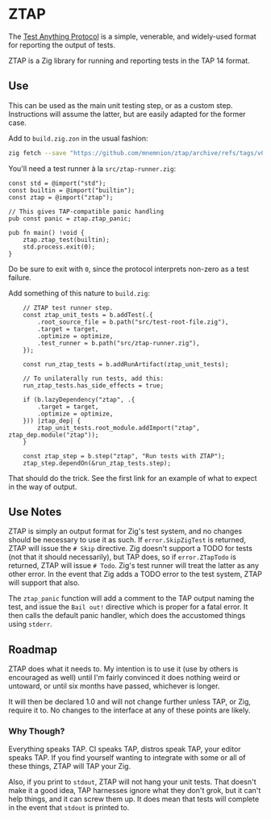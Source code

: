 # ZTAP

The [Test Anything Protocol](https://testanything.org/) is a simple,
venerable, and widely-used format for reporting the output of tests.

ZTAP is a Zig library for running and reporting tests in the TAP 14
format.

## Use

This can be used as the main unit testing step, or as a custom step.
Instructions will assume the latter, but are easily adapted for the
former case.

Add to `build.zig.zon` in the usual fashion:

```sh
zig fetch --save "https://github.com/mnemnion/ztap/archive/refs/tags/v0.8.1.tar.gz"
```
You'll need a test runner à la `src/ztap-runner.zig`:

```zig
const std = @import("std");
const builtin = @import("builtin");
const ztap = @import("ztap");

// This gives TAP-compatible panic handling
pub const panic = ztap.ztap_panic;

pub fn main() !void {
    ztap.ztap_test(builtin);
    std.process.exit(0);
}
```

Do be sure to exit with `0`, since the protocol interprets non-zero as
a test failure.

Add something of this nature to `build.zig`:

```zig
    // ZTAP test runner step.
    const ztap_unit_tests = b.addTest(.{
        .root_source_file = b.path("src/test-root-file.zig"),
        .target = target,
        .optimize = optimize,
        .test_runner = b.path("src/ztap-runner.zig"),
    });

    const run_ztap_tests = b.addRunArtifact(ztap_unit_tests);

    // To unilaterally run tests, add this:
    run_ztap_tests.has_side_effects = true;

    if (b.lazyDependency("ztap", .{
        .target = target,
        .optimize = optimize,
    })) |ztap_dep| {
        ztap_unit_tests.root_module.addImport("ztap", ztap_dep.module("ztap"));
    }

    const ztap_step = b.step("ztap", "Run tests with ZTAP");
    ztap_step.dependOn(&run_ztap_tests.step);
```
That should do the trick.  See the first link for an example of what to
expect in the way of output.

## Use Notes

ZTAP is simply an output format for Zig's test system, and no changes
should be necessary to use it as such.  If `error.SkipZigTest` is
returned, ZTAP will issue the `# Skip` directive.  Zig doesn't support
a TODO for tests (not that it should necessarily), but TAP does, so if
`error.ZTapTodo` is returned, ZTAP will issue `# Todo`.  Zig's test
runner will treat the latter as any other error.  In the event that Zig
adds a TODO error to the test system, ZTAP will support that also.

The `ztap_panic` function will add a comment to the TAP output naming
the test, and issue the `Bail out!` directive which is proper for a
fatal error.  It then calls the default panic handler, which does the
accustomed things using `stderr`.

## Roadmap

ZTAP does what it needs to.  My intention is to use it (use by others
is encouraged as well) until I'm fairly convinced it does nothing weird
or untoward, or until six months have passed, whichever is longer.

It will then be declared 1.0 and will not change further unless TAP, or
Zig, require it to.  No changes to the interface at any of these points
are likely.

### Why Though?

Everything speaks TAP.  CI speaks TAP, distros speak TAP, your editor
speaks TAP.  If you find yourself wanting to integrate with some or all
of these things, ZTAP will TAP your Zig.

Also, if you print to `stdout`, ZTAP will not hang your unit tests.  That
doesn't make it a good idea, TAP harnesses ignore what they don't grok,
but it can't help things, and it can screw them up.  It does mean that
tests will complete in the event that `stdout` is printed to.
